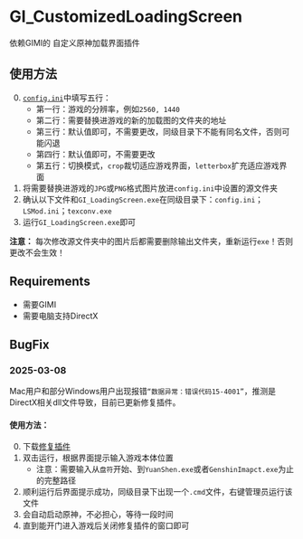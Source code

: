 # GI_CustomizedLoadingScreen

依赖GIMI的 自定义原神加载界面插件

## 使用方法

0. [`config.ini`](./config.ini)中填写五行：
   - 第一行：游戏的分辨率，例如`2560, 1440`
   - 第二行：需要替换进游戏的新的加载图的文件夹的地址
   - 第三行：默认值即可，不需要更改，同级目录下不能有同名文件，否则可能闪退
   - 第四行：默认值即可，不需要更改
   - 第五行：切换模式，`crop`裁切适应游戏界面，`letterbox`扩充适应游戏界面
1. 将需要替换进游戏的`JPG`或`PNG`格式图片放进`config.ini`中设置的源文件夹
2. 确认以下文件和`GI_LoadingScreen.exe`在同级目录下：`config.ini`；`LSMod.ini`；`texconv.exe`
3. 运行`GI_LoadingScreen.exe`即可

**注意：** 每次修改源文件夹中的图片后都需要删除输出文件夹，重新运行`exe`！否则更改不会生效！

## Requirements

- 需要GIMI
- 需要电脑支持DirectX

## BugFix

### 2025-03-08

Mac用户和部分Windows用户出现报错`“数据异常：错误代码15-4001”`，推测是DirectX相关dll文件导致，目前已更新修复插件。

#### 使用方法：

0. 下载[修复插件](./GI_D3DbugFixer.exe)
1. 双击运行，根据界面提示输入游戏本体位置
   - 注意：需要输入从`盘符`开始、到`YuanShen.exe`或者`GenshinImapct.exe`为止的完整路径
2. 顺利运行后界面提示成功，同级目录下出现一个`.cmd`文件，右键管理员运行该文件
3. 会自动启动原神，不必担心，等待一段时间
4. 直到能开门进入游戏后关闭修复插件的窗口即可
